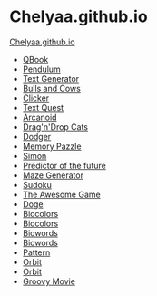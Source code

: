 # Chelyaa.github.io
<a href="https://chelyaa.github.io/">Chelyaa.github.io</a>
<ul>
	<li><a href="qbook/">QBook</a></li>
	<li><a href="Pendulum/">Pendulum</a></li>
	<li><a href="Text_Generator/">Text Generator</a></li>
	<li><a href="Bulls_and_Cows/">Bulls and Cows</a></li>
	<li><a href="Clicker/">Clicker</a></li>
	<li><a href="Text_Quest/">Text Quest</a></li>
	<li><a href="Arcanoid/">Arcanoid</a></li>
	<li><a href="DragnDropCat/">Drag'n'Drop Cats</a></li>
	<li><a href="Dodger/">Dodger</a></li>
	<li><a href="MemoryPazzle/">Memory Pazzle</a></li>
	<li><a href="Simon/">Simon</a></li>
	<li><a href="predictor_of_the_future/">Predictor of the future</a></li>
	<li><a href="MazeGenerator/">Maze Generator</a></li>
	<li><a href="Sudoku/">Sudoku</a></li>
	<li><a href="TheAwesomeGame/">The Awesome Game</a></li>
	<li><a href="Doge/">Doge</a></li>
	<li><a href="Biocolors/">Biocolors</a></li>
	<li><a href="Biocolors/">Biocolors</a></li>
	<li><a href="Biowords/">Biowords</a></li>
	<li><a href="Biowords/">Biowords</a></li>
	<li><a href="pattern/">Pattern</a></li>
	<li><a href="Orbit/">Orbit</a></li>
	<li><a href="Orbit/">Orbit</a></li>
	<li><a href="groovy-movie/build/">Groovy Movie</a></li>
</ul>

